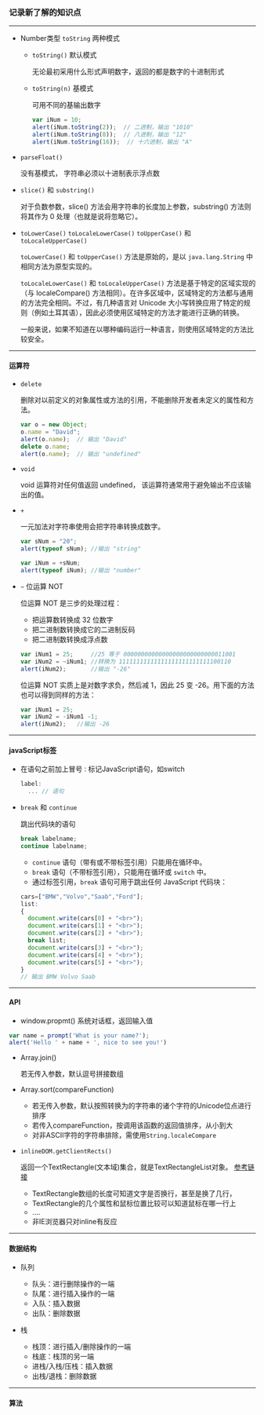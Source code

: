 ### 记录新了解的知识点

-----------------------------------

* Number类型 `toString` 两种模式

  * `toString()` 默认模式

    无论最初采用什么形式声明数字，返回的都是数字的十进制形式

  * `toString(n)` 基模式

    可用不同的基输出数字

    ```js
    var iNum = 10;
    alert(iNum.toString(2));  // 二进制，输出 "1010"
    alert(iNum.toString(8));  // 八进制，输出 "12"
    alert(iNum.toString(16));  // 十六进制，输出 "A"
    ```

* `parseFloat()`

  没有基模式， 字符串必须以十进制表示浮点数

* `slice()` 和 `substring()`

  对于负数参数，slice() 方法会用字符串的长度加上参数，substring() 方法则将其作为 0 处理（也就是说将忽略它）。

* `toLowerCase()` `toLocaleLowerCase()` `toUpperCase()` 和 `toLocaleUpperCase()`

  `toLowerCase()` 和 `toUpperCase()` 方法是原始的，是以 `java.lang.String` 中相同方法为原型实现的。

  `toLocaleLowerCase()` 和 `toLocaleUpperCase()` 方法是基于特定的区域实现的（与 localeCompare() 方法相同）。在许多区域中，区域特定的方法都与通用的方法完全相同。不过，有几种语言对 Unicode 大小写转换应用了特定的规则（例如土耳其语），因此必须使用区域特定的方法才能进行正确的转换。

  一般来说，如果不知道在以哪种编码运行一种语言，则使用区域特定的方法比较安全。

----------------------------------

#### 运算符

  * `delete`
  
    删除对以前定义的对象属性或方法的引用，不能删除开发者未定义的属性和方法。

    ```js
    var o = new Object;
    o.name = "David";
    alert(o.name);	// 输出 "David"
    delete o.name;
    alert(o.name);	// 输出 "undefined"
    ```

  * `void`

    void 运算符对任何值返回 undefined， 该运算符通常用于避免输出不应该输出的值。

  * `+` 

    一元加法对字符串使用会把字符串转换成数字。

    ```js
    var sNum = "20";
    alert(typeof sNum);	//输出 "string"

    var iNum = +sNum;
    alert(typeof iNum);	//输出 "number"
    ```
  
  * `~` 位运算 NOT

    位运算 NOT 是三步的处理过程：
    * 把运算数转换成 32 位数字
    * 把二进制数转换成它的二进制反码
    * 把二进制数转换成浮点数

    ```js
    var iNum1 = 25;		//25 等于 00000000000000000000000000011001
    var iNum2 = ~iNum1;	//转换为 11111111111111111111111111100110
    alert(iNum2);		//输出 "-26"
    ```
    
    位运算 NOT 实质上是对数字求负，然后减 1，因此 25 变 -26。用下面的方法也可以得到同样的方法：

    ```js
    var iNum1 = 25;
    var iNum2 = -iNum1 -1;
    alert(iNum2);	//输出 -26
    ```

---------------------------

#### javaScript标签

  * 在语句之前加上冒号`：`标记JavaScript语句，如switch

    ```js
    label:
      ... // 语句
    ```

  * `break` 和 `continue`
    
    跳出代码块的语句

    ```js
    break labelname;
    continue labelname;
    ```
    * `continue` 语句（带有或不带标签引用）只能用在循环中。
    * `break` 语句（不带标签引用），只能用在循环或 `switch` 中。
    * 通过标签引用，`break` 语句可用于跳出任何 JavaScript 代码块：

    ```js
    cars=["BMW","Volvo","Saab","Ford"];
    list:
    {
      document.write(cars[0] + "<br>");
      document.write(cars[1] + "<br>");
      document.write(cars[2] + "<br>");
      break list;
      document.write(cars[3] + "<br>");
      document.write(cars[4] + "<br>");
      document.write(cars[5] + "<br>");
    }
    // 输出 BMW Volvo Saab
    ```

----------------------------

#### API

 * window.propmt() 系统对话框，返回输入值

  ```js
  var name = prompt('What is your name?');
  alert('Hello ' + name + ', nice to see you!')
  ``` 
 * Array.join()

   若无传入参数，默认逗号拼接数组

 * Array.sort(compareFunction)

    * 若无传入参数，默认按照转换为的字符串的诸个字符的Unicode位点进行排序
    * 若传入compareFunction，按调用该函数的返回值排序，从小到大
    * 对非ASCII字符的字符串排除，需使用`String.localeCompare`

 * `inlineDOM.getClientRects()` 

    返回一个TextRectangle(文本域)集合，就是TextRectangleList对象。
    [参考链接](http://www.css88.com/archives/4187)

    * TextRectangle数组的长度可知道文字是否换行，甚至是换了几行，
    * TextRectangle的几个属性和鼠标位置比较可以知道鼠标在哪一行上
    * ....
    * 非IE浏览器只对inline有反应

-------------------------------

#### 数据结构

  * 队列

    * 队头：进行删除操作的一端
    * 队尾：进行插入操作的一端
    * 入队：插入数据
    * 出队：删除数据

  * 栈

    * 栈顶：进行插入/删除操作的一端
    * 栈底：栈顶的另一端
    * 进栈/入栈/压栈：插入数据
    * 出栈/退栈：删除数据

---------------------------

#### 算法

